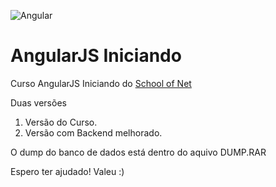 
![Angular](https://angularjs.org/img/AngularJS-large.png)

# AngularJS Iniciando

Curso AngularJS Iniciando do [School of Net](https://www.schoolofnet.com/courses/angularjs-iniciando)

Duas versões

1. Versão do Curso.
2. Versão com Backend melhorado.

O dump do banco de dados está dentro do aquivo DUMP.RAR

Espero ter ajudado! Valeu :)
